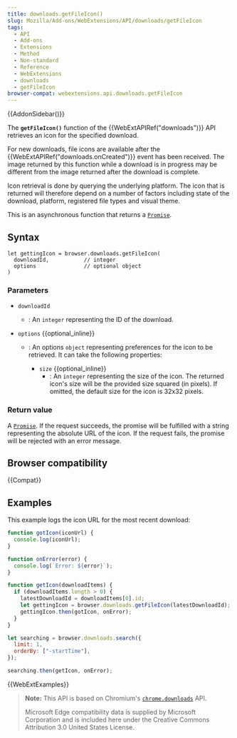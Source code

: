 ```yaml
---
title: downloads.getFileIcon()
slug: Mozilla/Add-ons/WebExtensions/API/downloads/getFileIcon
tags:
  - API
  - Add-ons
  - Extensions
  - Method
  - Non-standard
  - Reference
  - WebExtensions
  - downloads
  - getFileIcon
browser-compat: webextensions.api.downloads.getFileIcon
---
```


{{AddonSidebar()}}

The **`getFileIcon()`** function of the {{WebExtAPIRef("downloads")}} API retrieves an icon for the specified download.

For new downloads, file icons are available after the {{WebExtAPIRef("downloads.onCreated")}} event has been received. The image returned by this function while a download is in progress may be different from the image returned after the download is complete.

Icon retrieval is done by querying the underlying platform. The icon that is returned will therefore depend on a number of factors including state of the download, platform, registered file types and visual theme.

This is an asynchronous function that returns a [`Promise`](/en-US/docs/Web/JavaScript/Reference/Global_Objects/Promise).

## Syntax

```js-nolint
let gettingIcon = browser.downloads.getFileIcon(
  downloadId,           // integer
  options               // optional object
)
```

### Parameters

- `downloadId`
  - : An `integer` representing the ID of the download.
- `options` {{optional_inline}}

  - : An options `object` representing preferences for the icon to be retrieved. It can take the following properties:

    - `size` {{optional_inline}}
      - : An `integer` representing the size of the icon. The returned icon's size will be the provided size squared (in pixels). If omitted, the default size for the icon is 32x32 pixels.

### Return value

A [`Promise`](/en-US/docs/Web/JavaScript/Reference/Global_Objects/Promise). If the request succeeds, the promise will be fulfilled with a string representing the absolute URL of the icon. If the request fails, the promise will be rejected with an error message.

## Browser compatibility

{{Compat}}

## Examples

This example logs the icon URL for the most recent download:

```js
function gotIcon(iconUrl) {
  console.log(iconUrl);
}

function onError(error) {
  console.log(`Error: ${error}`);
}

function getIcon(downloadItems) {
  if (downloadItems.length > 0) {
    latestDownloadId = downloadItems[0].id;
    let gettingIcon = browser.downloads.getFileIcon(latestDownloadId);
    gettingIcon.then(gotIcon, onError);
  }
}

let searching = browser.downloads.search({
  limit: 1,
  orderBy: ["-startTime"],
});

searching.then(getIcon, onError);
```

{{WebExtExamples}}

> **Note:** This API is based on Chromium's [`chrome.downloads`](https://developer.chrome.com/docs/extensions/reference/downloads/#method-getFileIcon) API.
>
> Microsoft Edge compatibility data is supplied by Microsoft Corporation and is included here under the Creative Commons Attribution 3.0 United States License.

<!--
// Copyright 2015 The Chromium Authors. All rights reserved.
//
// Redistribution and use in source and binary forms, with or without
// modification, are permitted provided that the following conditions are
// met:
//
//    * Redistributions of source code must retain the above copyright
// notice, this list of conditions and the following disclaimer.
//    * Redistributions in binary form must reproduce the above
// copyright notice, this list of conditions and the following disclaimer
// in the documentation and/or other materials provided with the
// distribution.
//    * Neither the name of Google Inc. nor the names of its
// contributors may be used to endorse or promote products derived from
// this software without specific prior written permission.
//
// THIS SOFTWARE IS PROVIDED BY THE COPYRIGHT HOLDERS AND CONTRIBUTORS
// "AS IS" AND ANY EXPRESS OR IMPLIED WARRANTIES, INCLUDING, BUT NOT
// LIMITED TO, THE IMPLIED WARRANTIES OF MERCHANTABILITY AND FITNESS FOR
// A PARTICULAR PURPOSE ARE DISCLAIMED. IN NO EVENT SHALL THE COPYRIGHT
// OWNER OR CONTRIBUTORS BE LIABLE FOR ANY DIRECT, INDIRECT, INCIDENTAL,
// SPECIAL, EXEMPLARY, OR CONSEQUENTIAL DAMAGES (INCLUDING, BUT NOT
// LIMITED TO, PROCUREMENT OF SUBSTITUTE GOODS OR SERVICES; LOSS OF USE,
// DATA, OR PROFITS; OR BUSINESS INTERRUPTION) HOWEVER CAUSED AND ON ANY
// THEORY OF LIABILITY, WHETHER IN CONTRACT, STRICT LIABILITY, OR TORT
// (INCLUDING NEGLIGENCE OR OTHERWISE) ARISING IN ANY WAY OUT OF THE USE
// OF THIS SOFTWARE, EVEN IF ADVISED OF THE POSSIBILITY OF SUCH DAMAGE.
-->
